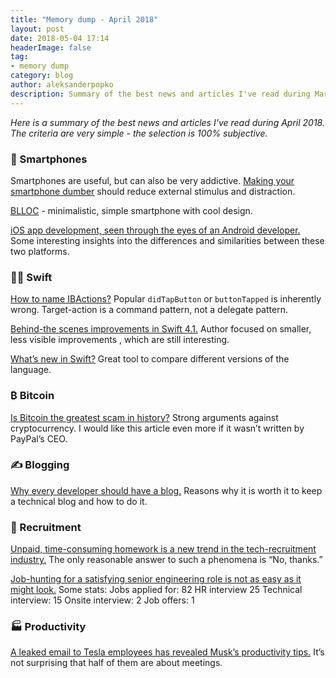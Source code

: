 ```yaml
---
title: "Memory dump - April 2018"
layout: post
date: 2018-05-04 17:14
headerImage: false
tag:
- memory dump
category: blog
author: aleksanderpopko
description: Summary of the best news and articles I've read during March 2018.
---
```

*Here is a summary of the best news and articles I've read during
April 2018. The criteria are very simple - the selection is 100%
subjective.*

### 📱 Smartphones

Smartphones are useful, but can also be very addictive. [Making your smartphone dumber](https://nomasters.io/posts/dumber-phone/) should reduce external stimulus and distraction.

[BLLOC](https://www.blloc.com/) - minimalistic, simple smartphone with cool design.

[iOS app development, seen through the eyes of an Android developer.](https://android.jlelse.eu/one-night-stand-with-ios-in-depth-comparison-from-android-developers-perspective-87ac82589195) Some interesting insights into the differences and similarities between these two platforms.

### 👩‍💻 Swift

[How to name IBActions?](http://blog.cocoafrog.de/2018/04/12/How-to-name-IBActions.html) Popular `didTapButton` or `buttonTapped` is inherently wrong. Target-action is a command pattern, not a delegate pattern.

[Behind-the scenes improvements in Swift 4.1.](https://medium.com/@slavapestov/behind-the-scenes-improvements-in-swift-4-1-269dd56e30c2) Author focused on smaller, less visible improvements , which are still interesting.

[What’s new in Swift?](https://www.whatsnewinswift.com/) Great tool to compare different versions of the language.

### ₿ Bitcoin

[Is Bitcoin the greatest scam in history?](https://www.recode.net/2018/4/24/17275202/bitcoin-scam-cryptocurrency-mining-pump-dump-fraud-ico-value) Strong arguments against cryptocurrency. I would like this article even more if it wasn’t written by PayPal’s CEO.

### ✍️ Blogging

[Why every developer should have a blog.](https://medium.freecodecamp.org/every-developer-should-have-a-blog-heres-why-and-how-to-stick-with-it-5fd55a247fbf) Reasons why it is worth it to keep a technical blog and how to do it.

### 👔 Recruitment

[Unpaid, time-consuming homework is a new trend in the tech-recruitment industry.](https://work.qz.com/1254663/job-interviews-for-programmers-now-often-come-with-days-of-unpaid-homework/) The only reasonable answer to such a phenomena is “No, thanks.”

[Job-hunting for a satisfying senior engineering role is not as easy as it might look.](
http://fuzzyblog.io/blog/jobhound/2018/04/24/ten-things-i-learned-from-a-job-hunt-for-a-senior-engineering-role.html) Some stats:
Jobs applied for: 82
HR interview 25
Technical interview: 15
Onsite interview: 2
Job offers: 1

### 🏭 Productivity

[A leaked email to Tesla employees has revealed Musk’s productivity tips.](http://www.dailymail.co.uk/sciencetech/article-5633271/Elon-Musk-reveals-six-productivity-tips-including-walking-bad-meetings.html) It’s not surprising that half of them are about meetings.
